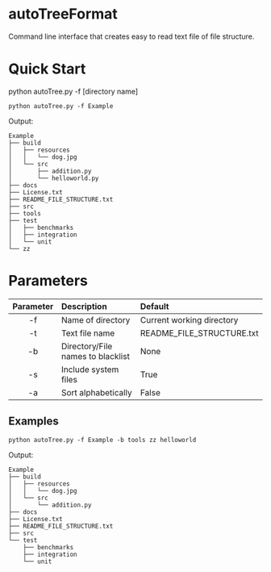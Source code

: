 # autoTreeFormat
Command line interface that creates easy to read text file of file structure.

# Quick Start
python autoTree.py -f [directory name]
```
python autoTree.py -f Example
```

Output:
```
Example
├── build
│   ├── resources
│   │   └── dog.jpg
│   └── src
│       ├── addition.py
│       └── helloworld.py
├── docs
├── License.txt
├── README_FILE_STRUCTURE.txt
├── src
├── tools
├── test
│   ├── benchmarks
│   ├── integration
│   └── unit
└── zz
```

# Parameters
| Parameter    | Description                            | Default                     |
| :---------:  |:-------------                          | :-----                      |
| -f           | Name of directory                      | Current working directory   |
| -t           | Text file name                         | README_FILE_STRUCTURE.txt   |
| -b           | Directory/File names to blacklist      | None                        |
| -s           | Include system files                   | True                        |
| -a           | Sort alphabetically                    | False                       |

## Examples
```
python autoTree.py -f Example -b tools zz helloworld
```

Output:
```
Example
├── build
│   ├── resources
│   │   └── dog.jpg
│   └── src
│       └── addition.py
├── docs
├── License.txt
├── README_FILE_STRUCTURE.txt
├── src
└── test
    ├── benchmarks
    ├── integration
    └── unit
```





